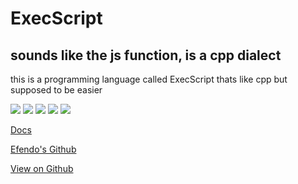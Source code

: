 # ExecScript
<link rel="icon" type="image/x-icon" href="ExecScript.ico">

## sounds like the js function, is a cpp dialect
this is a programming language called ExecScript thats like cpp but supposed to be easier

![](https://img.shields.io/badge/State-Alpha-yellow) ![](https://img.shields.io/github/last-commit/Efendo/ExecScript) ![](https://img.shields.io/badge/Created%20by-Efendo-success) ![](https://img.shields.io/github/repo-size/Efendo/ExecScript) ![](https://img.shields.io/github/languages/top/Efendo/ExecScript)

[Docs](https://efendo.github.io/ExecScript/docs/Hello%20excs!.md)

[Efendo's Github](https://github.com/Efendo)

[View on Github](https://github.com/Efendo/ExecScript/)
